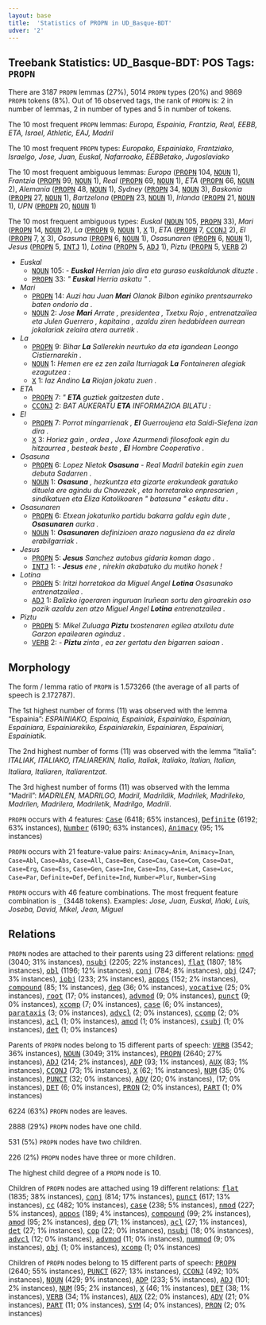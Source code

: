 ```yaml
---
layout: base
title:  'Statistics of PROPN in UD_Basque-BDT'
udver: '2'
---
```


## Treebank Statistics: UD_Basque-BDT: POS Tags: `PROPN`

There are 3187 `PROPN` lemmas (27%), 5014 `PROPN` types (20%) and 9869 `PROPN` tokens (8%).
Out of 16 observed tags, the rank of `PROPN` is: 2 in number of lemmas, 2 in number of types and 5 in number of tokens.

The 10 most frequent `PROPN` lemmas: <em>Europa, Espainia, Frantzia, Real, EEBB, ETA, Israel, Athletic, EAJ, Madril</em>

The 10 most frequent `PROPN` types:  <em>Europako, Espainiako, Frantziako, Israelgo, Jose, Juan, Euskal, Nafarroako, EEBBetako, Jugoslaviako</em>

The 10 most frequent ambiguous lemmas: <em>Europa</em> (<tt><a href="eu_bdt-pos-PROPN.html">PROPN</a></tt> 104, <tt><a href="eu_bdt-pos-NOUN.html">NOUN</a></tt> 1), <em>Frantzia</em> (<tt><a href="eu_bdt-pos-PROPN.html">PROPN</a></tt> 99, <tt><a href="eu_bdt-pos-NOUN.html">NOUN</a></tt> 1), <em>Real</em> (<tt><a href="eu_bdt-pos-PROPN.html">PROPN</a></tt> 69, <tt><a href="eu_bdt-pos-NOUN.html">NOUN</a></tt> 1), <em>ETA</em> (<tt><a href="eu_bdt-pos-PROPN.html">PROPN</a></tt> 66, <tt><a href="eu_bdt-pos-NOUN.html">NOUN</a></tt> 2), <em>Alemania</em> (<tt><a href="eu_bdt-pos-PROPN.html">PROPN</a></tt> 48, <tt><a href="eu_bdt-pos-NOUN.html">NOUN</a></tt> 1), <em>Sydney</em> (<tt><a href="eu_bdt-pos-PROPN.html">PROPN</a></tt> 34, <tt><a href="eu_bdt-pos-NOUN.html">NOUN</a></tt> 3), <em>Baskonia</em> (<tt><a href="eu_bdt-pos-PROPN.html">PROPN</a></tt> 27, <tt><a href="eu_bdt-pos-NOUN.html">NOUN</a></tt> 1), <em>Bartzelona</em> (<tt><a href="eu_bdt-pos-PROPN.html">PROPN</a></tt> 23, <tt><a href="eu_bdt-pos-NOUN.html">NOUN</a></tt> 1), <em>Irlanda</em> (<tt><a href="eu_bdt-pos-PROPN.html">PROPN</a></tt> 21, <tt><a href="eu_bdt-pos-NOUN.html">NOUN</a></tt> 1), <em>UPN</em> (<tt><a href="eu_bdt-pos-PROPN.html">PROPN</a></tt> 20, <tt><a href="eu_bdt-pos-NOUN.html">NOUN</a></tt> 1)

The 10 most frequent ambiguous types:  <em>Euskal</em> (<tt><a href="eu_bdt-pos-NOUN.html">NOUN</a></tt> 105, <tt><a href="eu_bdt-pos-PROPN.html">PROPN</a></tt> 33), <em>Mari</em> (<tt><a href="eu_bdt-pos-PROPN.html">PROPN</a></tt> 14, <tt><a href="eu_bdt-pos-NOUN.html">NOUN</a></tt> 2), <em>La</em> (<tt><a href="eu_bdt-pos-PROPN.html">PROPN</a></tt> 9, <tt><a href="eu_bdt-pos-NOUN.html">NOUN</a></tt> 1, <tt><a href="eu_bdt-pos-X.html">X</a></tt> 1), <em>ETA</em> (<tt><a href="eu_bdt-pos-PROPN.html">PROPN</a></tt> 7, <tt><a href="eu_bdt-pos-CCONJ.html">CCONJ</a></tt> 2), <em>El</em> (<tt><a href="eu_bdt-pos-PROPN.html">PROPN</a></tt> 7, <tt><a href="eu_bdt-pos-X.html">X</a></tt> 3), <em>Osasuna</em> (<tt><a href="eu_bdt-pos-PROPN.html">PROPN</a></tt> 6, <tt><a href="eu_bdt-pos-NOUN.html">NOUN</a></tt> 1), <em>Osasunaren</em> (<tt><a href="eu_bdt-pos-PROPN.html">PROPN</a></tt> 6, <tt><a href="eu_bdt-pos-NOUN.html">NOUN</a></tt> 1), <em>Jesus</em> (<tt><a href="eu_bdt-pos-PROPN.html">PROPN</a></tt> 5, <tt><a href="eu_bdt-pos-INTJ.html">INTJ</a></tt> 1), <em>Lotina</em> (<tt><a href="eu_bdt-pos-PROPN.html">PROPN</a></tt> 5, <tt><a href="eu_bdt-pos-ADJ.html">ADJ</a></tt> 1), <em>Piztu</em> (<tt><a href="eu_bdt-pos-PROPN.html">PROPN</a></tt> 5, <tt><a href="eu_bdt-pos-VERB.html">VERB</a></tt> 2)


* <em>Euskal</em>
  * <tt><a href="eu_bdt-pos-NOUN.html">NOUN</a></tt> 105: <em>- <b>Euskal</b> Herrian jaio dira eta guraso euskaldunak dituzte .</em>
  * <tt><a href="eu_bdt-pos-PROPN.html">PROPN</a></tt> 33: <em>" <b>Euskal</b> Herria askatu " .</em>
* <em>Mari</em>
  * <tt><a href="eu_bdt-pos-PROPN.html">PROPN</a></tt> 14: <em>Auzi hau Juan <b>Mari</b> Olanok Bilbon eginiko prentsaurreko baten ondorio da .</em>
  * <tt><a href="eu_bdt-pos-NOUN.html">NOUN</a></tt> 2: <em>Jose <b>Mari</b> Arrate , presidentea , Txetxu Rojo , entrenatzailea eta Julen Guerrero , kapitaina , azaldu ziren hedabideen aurrean jokalariak zelaira atera aurretik .</em>
* <em>La</em>
  * <tt><a href="eu_bdt-pos-PROPN.html">PROPN</a></tt> 9: <em>Bihar <b>La</b> Sallerekin neurtuko da eta igandean Leongo Cistiernarekin .</em>
  * <tt><a href="eu_bdt-pos-NOUN.html">NOUN</a></tt> 1: <em>Hemen ere ez zen zaila Iturriagak <b>La</b> Fontaineren alegiak ezagutzea :</em>
  * <tt><a href="eu_bdt-pos-X.html">X</a></tt> 1: <em>Iaz Andino <b>La</b> Riojan jokatu zuen .</em>
* <em>ETA</em>
  * <tt><a href="eu_bdt-pos-PROPN.html">PROPN</a></tt> 7: <em>" <b>ETA</b> guztiek gaitzesten dute .</em>
  * <tt><a href="eu_bdt-pos-CCONJ.html">CCONJ</a></tt> 2: <em>BAT AUKERATU <b>ETA</b> INFORMAZIOA BILATU :</em>
* <em>El</em>
  * <tt><a href="eu_bdt-pos-PROPN.html">PROPN</a></tt> 7: <em>Porrot mingarrienak , <b>El</b> Guerroujena eta Saidi-Siefena izan dira .</em>
  * <tt><a href="eu_bdt-pos-X.html">X</a></tt> 3: <em>Horiez gain , ordea , Joxe Azurmendi filosofoak egin du hitzaurrea , besteak beste , <b>El</b> Hombre Cooperativo .</em>
* <em>Osasuna</em>
  * <tt><a href="eu_bdt-pos-PROPN.html">PROPN</a></tt> 6: <em>Lopez Nietok <b>Osasuna</b> - Real Madril batekin egin zuen debuta Sadarren .</em>
  * <tt><a href="eu_bdt-pos-NOUN.html">NOUN</a></tt> 1: <em><b>Osasuna</b> , hezkuntza eta gizarte erakundeak garatuko dituela ere agindu du Chavezek , eta horretarako enpresarien , sindikatuen eta Eliza Katolikoaren " batasuna " eskatu ditu .</em>
* <em>Osasunaren</em>
  * <tt><a href="eu_bdt-pos-PROPN.html">PROPN</a></tt> 6: <em>Etxean jokaturiko partidu bakarra galdu egin dute , <b>Osasunaren</b> aurka .</em>
  * <tt><a href="eu_bdt-pos-NOUN.html">NOUN</a></tt> 1: <em><b>Osasunaren</b> definizioen arazo nagusiena da ez direla erabilgarriak .</em>
* <em>Jesus</em>
  * <tt><a href="eu_bdt-pos-PROPN.html">PROPN</a></tt> 5: <em><b>Jesus</b> Sanchez autobus gidaria koman dago .</em>
  * <tt><a href="eu_bdt-pos-INTJ.html">INTJ</a></tt> 1: <em>- <b>Jesus</b> ene , nirekin akabatuko du mutiko honek !</em>
* <em>Lotina</em>
  * <tt><a href="eu_bdt-pos-PROPN.html">PROPN</a></tt> 5: <em>Iritzi horretakoa da Miguel Angel <b>Lotina</b> Osasunako entrenatzailea .</em>
  * <tt><a href="eu_bdt-pos-ADJ.html">ADJ</a></tt> 1: <em>Balizko igoeraren inguruan Iruñean sortu den giroarekin oso pozik azaldu zen atzo Miguel Angel <b>Lotina</b> entrenatzailea .</em>
* <em>Piztu</em>
  * <tt><a href="eu_bdt-pos-PROPN.html">PROPN</a></tt> 5: <em>Mikel Zuluaga <b>Piztu</b> txostenaren egilea atxilotu dute Garzon epailearen aginduz .</em>
  * <tt><a href="eu_bdt-pos-VERB.html">VERB</a></tt> 2: <em>- <b>Piztu</b> zinta , ea zer gertatu den bigarren saioan .</em>

## Morphology

The form / lemma ratio of `PROPN` is 1.573266 (the average of all parts of speech is 2.172787).

The 1st highest number of forms (11) was observed with the lemma “Espainia”: <em>ESPAINIAKO, Espainia, Espainiak, Espainiako, Espainian, Espainiara, Espainiarekiko, Espainiarekin, Espainiaren, Espainiari, Espainiatik</em>.

The 2nd highest number of forms (11) was observed with the lemma “Italia”: <em>ITALIAK, ITALIAKO, ITALIAREKIN, Italia, Italiak, Italiako, Italian, Italian, Italiara, Italiaren, Italiarentzat</em>.

The 3rd highest number of forms (11) was observed with the lemma “Madril”: <em>MADRILEN, MADRILGO, Madril, Madrildik, Madrilek, Madrileko, Madrilen, Madrilera, Madriletik, Madrilgo, Madrili</em>.

`PROPN` occurs with 4 features: <tt><a href="eu_bdt-feat-Case.html">Case</a></tt> (6418; 65% instances), <tt><a href="eu_bdt-feat-Definite.html">Definite</a></tt> (6192; 63% instances), <tt><a href="eu_bdt-feat-Number.html">Number</a></tt> (6190; 63% instances), <tt><a href="eu_bdt-feat-Animacy.html">Animacy</a></tt> (95; 1% instances)

`PROPN` occurs with 21 feature-value pairs: `Animacy=Anim`, `Animacy=Inan`, `Case=Abl`, `Case=Abs`, `Case=All`, `Case=Ben`, `Case=Cau`, `Case=Com`, `Case=Dat`, `Case=Erg`, `Case=Ess`, `Case=Gen`, `Case=Ine`, `Case=Ins`, `Case=Lat`, `Case=Loc`, `Case=Par`, `Definite=Def`, `Definite=Ind`, `Number=Plur`, `Number=Sing`

`PROPN` occurs with 46 feature combinations.
The most frequent feature combination is `_` (3448 tokens).
Examples: <em>Jose, Juan, Euskal, Iñaki, Luis, Joseba, David, Mikel, Jean, Miguel</em>


## Relations

`PROPN` nodes are attached to their parents using 23 different relations: <tt><a href="eu_bdt-dep-nmod.html">nmod</a></tt> (3040; 31% instances), <tt><a href="eu_bdt-dep-nsubj.html">nsubj</a></tt> (2205; 22% instances), <tt><a href="eu_bdt-dep-flat.html">flat</a></tt> (1807; 18% instances), <tt><a href="eu_bdt-dep-obl.html">obl</a></tt> (1196; 12% instances), <tt><a href="eu_bdt-dep-conj.html">conj</a></tt> (784; 8% instances), <tt><a href="eu_bdt-dep-obj.html">obj</a></tt> (247; 3% instances), <tt><a href="eu_bdt-dep-iobj.html">iobj</a></tt> (233; 2% instances), <tt><a href="eu_bdt-dep-appos.html">appos</a></tt> (152; 2% instances), <tt><a href="eu_bdt-dep-compound.html">compound</a></tt> (85; 1% instances), <tt><a href="eu_bdt-dep-dep.html">dep</a></tt> (36; 0% instances), <tt><a href="eu_bdt-dep-vocative.html">vocative</a></tt> (25; 0% instances), <tt><a href="eu_bdt-dep-root.html">root</a></tt> (17; 0% instances), <tt><a href="eu_bdt-dep-advmod.html">advmod</a></tt> (9; 0% instances), <tt><a href="eu_bdt-dep-punct.html">punct</a></tt> (9; 0% instances), <tt><a href="eu_bdt-dep-xcomp.html">xcomp</a></tt> (7; 0% instances), <tt><a href="eu_bdt-dep-case.html">case</a></tt> (6; 0% instances), <tt><a href="eu_bdt-dep-parataxis.html">parataxis</a></tt> (3; 0% instances), <tt><a href="eu_bdt-dep-advcl.html">advcl</a></tt> (2; 0% instances), <tt><a href="eu_bdt-dep-ccomp.html">ccomp</a></tt> (2; 0% instances), <tt><a href="eu_bdt-dep-acl.html">acl</a></tt> (1; 0% instances), <tt><a href="eu_bdt-dep-amod.html">amod</a></tt> (1; 0% instances), <tt><a href="eu_bdt-dep-csubj.html">csubj</a></tt> (1; 0% instances), <tt><a href="eu_bdt-dep-det.html">det</a></tt> (1; 0% instances)

Parents of `PROPN` nodes belong to 15 different parts of speech: <tt><a href="eu_bdt-pos-VERB.html">VERB</a></tt> (3542; 36% instances), <tt><a href="eu_bdt-pos-NOUN.html">NOUN</a></tt> (3049; 31% instances), <tt><a href="eu_bdt-pos-PROPN.html">PROPN</a></tt> (2640; 27% instances), <tt><a href="eu_bdt-pos-ADJ.html">ADJ</a></tt> (214; 2% instances), <tt><a href="eu_bdt-pos-ADP.html">ADP</a></tt> (93; 1% instances), <tt><a href="eu_bdt-pos-AUX.html">AUX</a></tt> (83; 1% instances), <tt><a href="eu_bdt-pos-CCONJ.html">CCONJ</a></tt> (73; 1% instances), <tt><a href="eu_bdt-pos-X.html">X</a></tt> (62; 1% instances), <tt><a href="eu_bdt-pos-NUM.html">NUM</a></tt> (35; 0% instances), <tt><a href="eu_bdt-pos-PUNCT.html">PUNCT</a></tt> (32; 0% instances), <tt><a href="eu_bdt-pos-ADV.html">ADV</a></tt> (20; 0% instances),  (17; 0% instances), <tt><a href="eu_bdt-pos-DET.html">DET</a></tt> (6; 0% instances), <tt><a href="eu_bdt-pos-PRON.html">PRON</a></tt> (2; 0% instances), <tt><a href="eu_bdt-pos-PART.html">PART</a></tt> (1; 0% instances)

6224 (63%) `PROPN` nodes are leaves.

2888 (29%) `PROPN` nodes have one child.

531 (5%) `PROPN` nodes have two children.

226 (2%) `PROPN` nodes have three or more children.

The highest child degree of a `PROPN` node is 10.

Children of `PROPN` nodes are attached using 19 different relations: <tt><a href="eu_bdt-dep-flat.html">flat</a></tt> (1835; 38% instances), <tt><a href="eu_bdt-dep-conj.html">conj</a></tt> (814; 17% instances), <tt><a href="eu_bdt-dep-punct.html">punct</a></tt> (617; 13% instances), <tt><a href="eu_bdt-dep-cc.html">cc</a></tt> (482; 10% instances), <tt><a href="eu_bdt-dep-case.html">case</a></tt> (238; 5% instances), <tt><a href="eu_bdt-dep-nmod.html">nmod</a></tt> (227; 5% instances), <tt><a href="eu_bdt-dep-appos.html">appos</a></tt> (189; 4% instances), <tt><a href="eu_bdt-dep-compound.html">compound</a></tt> (99; 2% instances), <tt><a href="eu_bdt-dep-amod.html">amod</a></tt> (95; 2% instances), <tt><a href="eu_bdt-dep-dep.html">dep</a></tt> (71; 1% instances), <tt><a href="eu_bdt-dep-acl.html">acl</a></tt> (27; 1% instances), <tt><a href="eu_bdt-dep-det.html">det</a></tt> (27; 1% instances), <tt><a href="eu_bdt-dep-cop.html">cop</a></tt> (22; 0% instances), <tt><a href="eu_bdt-dep-nsubj.html">nsubj</a></tt> (18; 0% instances), <tt><a href="eu_bdt-dep-advcl.html">advcl</a></tt> (12; 0% instances), <tt><a href="eu_bdt-dep-advmod.html">advmod</a></tt> (11; 0% instances), <tt><a href="eu_bdt-dep-nummod.html">nummod</a></tt> (9; 0% instances), <tt><a href="eu_bdt-dep-obj.html">obj</a></tt> (1; 0% instances), <tt><a href="eu_bdt-dep-xcomp.html">xcomp</a></tt> (1; 0% instances)

Children of `PROPN` nodes belong to 15 different parts of speech: <tt><a href="eu_bdt-pos-PROPN.html">PROPN</a></tt> (2640; 55% instances), <tt><a href="eu_bdt-pos-PUNCT.html">PUNCT</a></tt> (627; 13% instances), <tt><a href="eu_bdt-pos-CCONJ.html">CCONJ</a></tt> (492; 10% instances), <tt><a href="eu_bdt-pos-NOUN.html">NOUN</a></tt> (429; 9% instances), <tt><a href="eu_bdt-pos-ADP.html">ADP</a></tt> (233; 5% instances), <tt><a href="eu_bdt-pos-ADJ.html">ADJ</a></tt> (101; 2% instances), <tt><a href="eu_bdt-pos-NUM.html">NUM</a></tt> (95; 2% instances), <tt><a href="eu_bdt-pos-X.html">X</a></tt> (46; 1% instances), <tt><a href="eu_bdt-pos-DET.html">DET</a></tt> (38; 1% instances), <tt><a href="eu_bdt-pos-VERB.html">VERB</a></tt> (34; 1% instances), <tt><a href="eu_bdt-pos-AUX.html">AUX</a></tt> (22; 0% instances), <tt><a href="eu_bdt-pos-ADV.html">ADV</a></tt> (21; 0% instances), <tt><a href="eu_bdt-pos-PART.html">PART</a></tt> (11; 0% instances), <tt><a href="eu_bdt-pos-SYM.html">SYM</a></tt> (4; 0% instances), <tt><a href="eu_bdt-pos-PRON.html">PRON</a></tt> (2; 0% instances)

